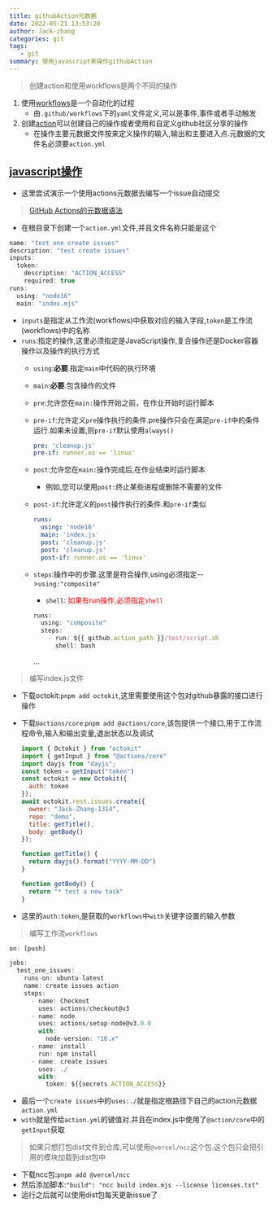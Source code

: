 ```yaml
---
title: githubAction元数据
date: 2022-05-21 13:53:20
author: Jack-zhang
categories: git
tags:
   - git
summary: 使用javascript来操作githubAction
---
```


> 创建action和使用workflows是两个不同的操作

1. 使用[workflows](https://docs.github.com/cn/actions/using-workflows/about-workflows)是一个自动化的过程
   * 由`.github/workflows`下的`yaml`文件定义,可以是事件,事件或者手动触发
2. 创建[action](https://docs.github.com/cn/actions/creating-actions/about-custom-actions)可以创建自己的操作或者使用和自定义github社区分享的操作
   * 在操作主要元数据文件按来定义操作的输入,输出和主要进入点.元数据的文件名必须要`action.yml`

## [javascript操作](https://docs.github.com/cn/actions/creating-actions/creating-a-javascript-action)

* 这里尝试演示一个使用actions元数据去编写一个issue自动提交

> [GitHub Actions的元数据语法](https://docs.github.com/cn/actions/creating-actions/metadata-syntax-for-github-actions)

* 在根目录下创建一个`action.yml`文件,并且文件名称只能是这个

```js
name: "test one create issues"
description: "test create issues"
inputs:
  token:
    description: "ACTION_ACCESS"
    required: true
runs:
  using: "node16"
  main: "index.mjs"
```

* `inputs`是指定从工作流(workflows)中获取对应的输入字段,`token`是工作流(workflows)中的名称
* `runs`:指定的操作,这里必须指定是JavaScript操作,复合操作还是Docker容器操作以及操作的执行方式
  * `using`:**必要**.指定`main`中代码的执行环境
  * `main`:**必要**.包含操作的文件
  * `pre`:允许您在`main:`操作开始之前，在作业开始时运行脚本
  * `pre-if`:允许定义`pre`操作执行的条件.pre操作只会在满足`pre-if`中的条件运行.如果未设置,则`pre-if`默认使用`always()`

     ```yml
     pre: 'cleanup.js'
     pre-if: runner.os == 'linux'
     ```
  
  * `post`:允许您在`main:`操作完成后,在作业结束时运行脚本
    * 例如,您可以使用`post:`终止某些进程或删除不需要的文件
  * `post-if`:允许定义的`post`操作执行的条件.和`pre-if`类似

     ```yml
     runs:
       using: 'node16'
       main: 'index.js'
       post: 'cleanup.js'
       post: 'cleanup.js'
       post-if: runner.os == 'linux'
     ```
  
  * `steps`:操作中的步骤.这里是符合操作,using必须指定-->`using:"composite"`
    * `shell`: <span style="color:red">如果有run操作,必须指定`shell`</span>

     ```js
     runs:
       using: "composite"
       steps:
         - run: ${{ github.action_path }}/test/script.sh
           shell: bash
     ```
  
    ...

>编写index.js文件

* 下载octokit:`pnpm add octokit`,这里需要使用这个包对github暴露的接口进行操作
* 下载`@actions/core`:`pnpm add @actions/core`,该包提供一个接口,用于工作流程命令,输入和输出变量,退出状态以及调试

   ```js
   import { Octokit } from "octokit"
   import { getInput } from "@actions/core"
   import dayjs from "dayjs";
   const token = getInput("token")
   const octokit = new Octokit({
     auth: token
   });
   await octokit.rest.issues.create({
     owner: "Jack-Zhang-1314",
     repo: "demo",
     title: getTitle(),
     body: getBody()
   });
   
   function getTitle() {
     return dayjs().format("YYYY-MM-DD")
   }
   
   function getBody() {
     return "* test a new task"
   }
   ```

* 这里的`auth:token`,是获取的`workflows`中`with`关键字设置的输入参数

>编写工作流`workflows`

```js
on: [push]

jobs:
  test_one_issues:
    runs-on: ubuntu-latest
    name: create issues action
    steps:
      - name: Checkout
        uses: actions/checkout@v3
      - name: node
        uses: actions/setup-node@v3.0.0
        with:
          node-version: "16.x"
      - name: install
        run: npm install
      - name: create issues
        uses: ./
        with:
          token: ${{secrets.ACTION_ACCESS}}
```

* 最后一个`create issues`中的`uses:./`就是指定根路径下自己的action元数据`action.yml`
* `with`就是传给`action.yml`的键值对.并且在index.js中使用了`@action/core`中的`getInput`获取

> 如果只想打包dist文件到仓库,可以使用`@vercel/ncc`这个包.这个包只会把引用的模块加载到dist包中

* 下载ncc包:`pnpm add @vercel/ncc`
* 然后添加脚本:`"build": "ncc build index.mjs --license licenses.txt"`
* 运行之后就可以使用dist包每天更新issue了
